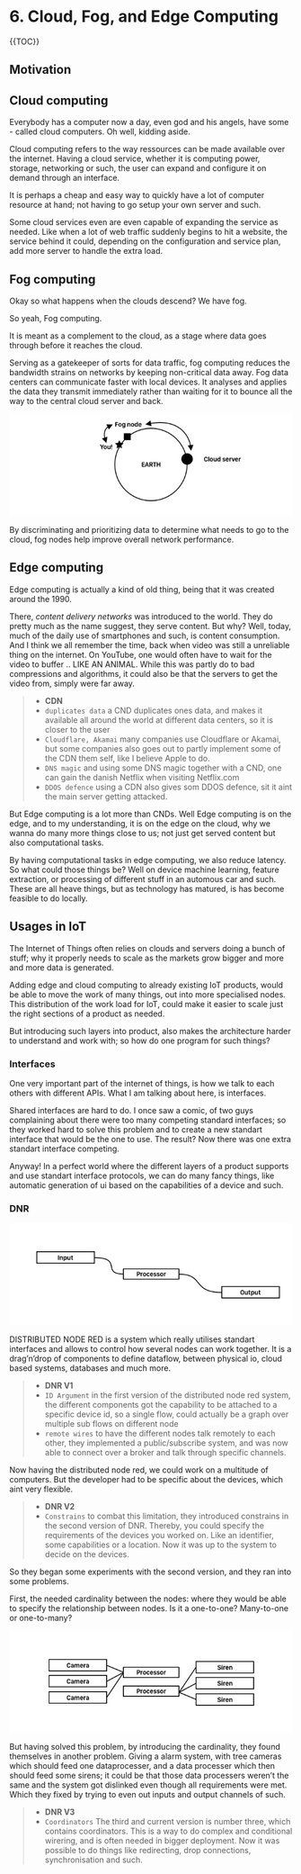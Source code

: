 # 6. Cloud, Fog, and Edge Computing

{{TOC}}

## Motivation 

## Cloud computing

Everybody has a computer now a day, even god and his angels, have some - called cloud computers. Oh well, kidding aside.

Cloud computing refers to the way ressources can be made available over the internet. Having a cloud service, whether it is computing power, storage, networking or such, the user can expand and configure it on demand through an interface.

It is perhaps a cheap and easy way to quickly have a lot of computer resource at hand; not having to go setup your own server and such.

Some cloud services even are even capable of expanding the service as needed. Like when a lot of web traffic suddenly begins to hit a website, the service behind it could, depending on the configuration and service plan, add more server to handle the extra load.

## Fog computing

Okay so what happens when the clouds descend? We have fog.

So yeah, Fog computing.

It is meant as a complement to the cloud, as a stage where data goes through before it reaches the cloud.

Serving as a gatekeeper of sorts for data traffic, fog computing reduces the bandwidth strains on networks by keeping non-critical data away. Fog data centers can communicate faster with local devices. It analyses and applies the data they transmit immediately rather than waiting for it to bounce all the way to the central cloud server and back. 

![](fognode.png)

By discriminating and prioritizing data to determine what needs to go to the cloud, fog nodes help improve overall network performance.

## Edge computing

Edge computing is actually a kind of old thing, being that it was created around the 1990.

There, _content delivery networks_ was introduced to the world.
They do pretty much as the name suggest, they serve content. But why? Well, today, much of the daily use of smartphones and such, is content consumption. And I think we all remember the time, back when video was still a unreliable thing on the internet. On YouTube, one would often have to wait for the video to buffer .. LIKE AN ANIMAL. While this was partly do to bad compressions and algorithms, it could also be that the servers to get the video from, simply were far away. 

> * **CDN**
> * `duplicates data` a CND duplicates ones data, and makes it available all around the world at different data centers, so it is closer to the user
> * `Cloudflare, Akamai` many companies use Cloudflare or Akamai, but some companies also goes out to partly implement some of the CDN them self, like I believe Apple to do.
> * `DNS magic` and using some DNS magic together with a CND, one can gain the danish Netflix when visiting Netflix.com
> * `DDOS defence` using a CDN also gives som DDOS defence, sit it aint the main server getting attacked.

But Edge computing is a lot more than CNDs. Well Edge computing is on the edge, and to my understanding, it is on the edge on the cloud, why we wanna do many more things close to us; not just get served content but also computational tasks. 

By having computational tasks in edge computing, we also reduce latency. So what could those things be? Well on device machine learning, feature extraction, or processing of different stuff in an automous car and such. These are all heave things, but as technology has matured, is has become feasible to do locally.


## Usages in IoT

The Internet of Things often relies on clouds and servers doing a bunch of stuff; why it properly needs to scale as the markets grow bigger and more and more data is generated. 

Adding edge and cloud computing to already existing IoT products, would be able to move the work of many things, out into more specialised nodes. This distribution of the work load for IoT, could make it easier to scale just the right sections of a product as needed.

But introducing such layers into product, also makes the architecture harder to understand and work with; so how do one program for such things?

### Interfaces

One very important part of the internet of things, is how we talk to each others with different APIs. What I am talking about here, is interfaces.

Shared interfaces are hard to do. I once saw a comic, of two guys complaining about there were too many competing standard interfaces; so they worked hard to solve this problem and to create a new standart interface that would be the one to use. The result? Now there was one extra standart interface competing.

Anyway! In a perfect world where the different layers of a product supports and use standart interface protocols, we can do many fancy things, like automatic generation of ui based on the capabilities of a device and such.

### DNR

![](dragndrop.png)

DISTRIBUTED NODE RED is a system which really utilises standart interfaces and allows to control how several nodes can work together. 
It is a drag’n’drop of components to define dataflow, between physical io, cloud based systems, databases and much more.

> * **DNR V1**
> * `ID Argument` in the first version of the distributed node red system, the different components got the capability to be attached to a specific device id, so a single flow, could actually be a graph over multiple sub flows on different node
> * `remote wires` to have the different nodes talk remotely to each other, they implemented a public/subscribe system, and was now able to connect over a broker and talk through specific channels.

Now having the distributed node red, we could work on a multitude of computers. But the developer had to be specific about the devices, which aint very flexible.

> * **DNR V2**
> * `Constrains` to combat this limitation, they introduced constrains in the second version of DNR. Thereby, you could specify the requirements of the devices you worked on. Like an identifier, some capabilities or a location. Now it was up to the system to decide on the devices.

So they began some experiments with the second version, and they ran into some problems.

First, the needed cardinality between the nodes: where they would be able to specify the relationship between nodes. Is it a one-to-one? Many-to-one or one-to-many?

![](dislink.png)

But having solved this problem, by introducing the cardinality, they found themselves in another problem. Giving a alarm system, with tree cameras which should feed one dataprocesser, and a data processer which then should feed some sirens; it could be that those data processers weren’t the same and the system got dislinked even though all requirements were met. Which they fixed by trying to even out inputs and output channels of such.

> * **DNR V3**
> * `Coordinators` The third and current version is number three, which contains coordinators. This is a way to do complex and conditional wirering, and is often needed in bigger deployment. Now it was possible to do things like redirecting, drop connections, synchronisation and such.
